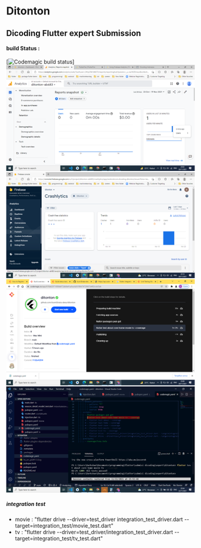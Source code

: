 # Ditonton
## Dicoding Flutter expert Submission
#### build Status : 
[![Codemagic build status](https://api.codemagic.io/apps/618a62971008dbf72dbfe41a/default-workflow/status_badge.svg)]
![analytics](screenshots/analytics.png)
![crashlytics](screenshots/crashlitics.png)
![codemagic](screenshots/build_codemagic.png)
![all test passed >_<](screenshots/all_test_passed.png)

##### integration test
 - movie : "flutter drive --driver=test_driver integration_test_driver.dart --target=integration_test/movie_test.dart"  
 - tv : "flutter drive --driver=test_driver/integration_test_driver.dart --target=integration_test/tv_test.dart"